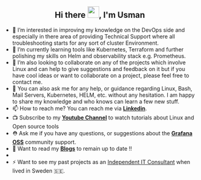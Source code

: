 <!-- ### Hi there -->
<h2 align="center">Hi there <img src="https://raw.githubusercontent.com/MartinHeinz/MartinHeinz/master/wave.gif" width="30px">, I'm Usman</h2>


<!-- - 👋 I am Syed Usman Ahmad. -->
- 👀 I’m interested in improving my knowledge on the DevOps side and especially in there area of providing Technical Support where all troubleshooting starts for any sort of cluster Environment.
- 🌱 I’m currently learning tools like Kubernetes, Terraform and further polishing my skills on Helm and observability stack e.g. Prometheus.
- 👯 I’m also looking to collaborate on any of the projects which involve Linux and can help to give suggestions and feedback on it but if you have cool ideas or want to collaborate on a project, please feel free to contact me.
- 💬 You can also ask me for any help, or guidance regarding Linux, Bash, Mail Servers, Kubernetes, HELM, etc. without any hesitation. I am happy to share my knowledge and who knows can learn a few new stuff. 
- 📫 How to reach me? You can reach me via [**Linkedin**](https://www.linkedin.com/in/syed-usman-ahmad-b1415515/).
- 📺 Subscribe to my **[Youtube Channel](https://www.youtube.com/@freelinuxtutorials)** to watch tutorials about Linux and Open source tools
- ⛑️ Ask me if you have any questions, or suggestions about the **[Grafana OSS](https://community.grafana.com/u/usman.ahmad/summary)** community support.
- 📝 Want to read my **[Blogs](https://medium.com/@syed_usman_ahmed)** to remain up to date !!
- 
- ⚡ Want to see my past projects as an [Independent IT Consultant](https://www.upwork.com/freelancers/~013333e41cd5844e37?viewMode=1) when lived in Sweden 🇸🇪.


<!--
**usmangt/usmangt** is a ✨ _special_ ✨ repository because its `README.md` (this file) appears on your GitHub profile.

Here are some ideas to get you started:

- 🔭 I’m currently working on ...
- 🌱 I’m currently learning ...
- 👯 I’m looking to collaborate on ...
- 🤔 I’m looking for help with ...
- 💬 Ask me about ...
- 📫 How to reach me: ...
- 😄 Pronouns: ...
- ⚡ Fun fact: ...
-->
